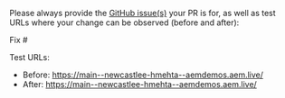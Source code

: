 Please always provide the [GitHub issue(s)](../issues) your PR is for, as well as test URLs where your change can be observed (before and after):

Fix #<gh-issue-id>

Test URLs:
- Before: https://main--newcastlee-hmehta--aemdemos.aem.live/
- After: https://main--newcastlee-hmehta--aemdemos.aem.live/
